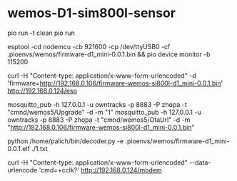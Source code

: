 # wemos-D1-sim800l-sensor

pio run -t clean
pio run

esptool -cd nodemcu -cb 921600 -cp /dev/ttyUSB0 -cf .pioenvs/wemos/firmware-d1_mini-0.0.1.bin && pio device monitor -b 115200

curl -H "Content-type: application/x-www-form-urlencoded" -d 'firmware=http://192.168.0.106/firmware-wemos-si800l-d1_mini-0.0.1.bin' http://192.168.0.124/esp

mosquitto_pub -h 127.0.0.1 -u owntracks -p 8883 -P zhopa -t "cmnd/wemos5/Upgrade" -d -m "1"
mosquitto_pub -h 127.0.0.1 -u owntracks -p 8883 -P zhopa -t "cmnd/wemos5/OtaUrl" -d -m "http://192.168.0.106/firmware-wemos-si800l-d1_mini-0.0.1.bin"

python /home/palich/bin/decoder.py -e .pioenvs/wemos/firmware-d1_mini-0.0.1.elf ./1.txt

curl -H "Content-type: application/x-www-form-urlencoded" --data-urlencode 'cmd=+cclk?' http://192.168.0.124/modem
